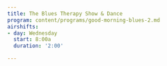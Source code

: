 ```yaml
---
title: The Blues Therapy Show & Dance
program: content/programs/good-morning-blues-2.md
airshifts:
- day: Wednesday
  start: 8:00a
  duration: '2:00'

---
```


